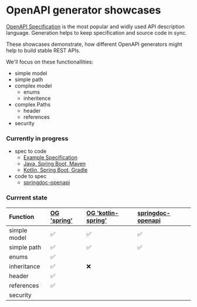 # OpenAPI generator showcases

[OpenAPI Specification](https://swagger.io/specification/) is the most popular and widly used API description language. Generation helps to keep specification and source code in sync.

These showcases demonstrate, how different OpenAPI generators might help to build stable REST APIs.

We'll focus on these functionallities:
* simple model
* simple path
* complex model
  * enums
  * inheritence
* complex Paths
  * header
  * references
* security

### Currently in progress
* spec to code
  * [Example Specification](./spec2code)
  * [Java, Spring Boot, Maven](./spec2code/java-spring)
  * [Kotlin, Spring Boot, Gradle](./spec2code/kotlin-spring)
* code to spec
  * [springdoc-openapi](./code2spec/springdoc)

### Currrent state

Function | [OG 'spring'](./spec2code/java-spring) | [OG 'kotlin-spring'](./spec2code/kotlin-spring) | [springdoc-openapi](./code2spec/springdoc)
:------------ | :-------------| :-------------| :-------------
simple model | ✅ | ✅ | ✅
simple path | ✅ | ✅ | ✅
enums | ✅ |  | 
inheritance | ✅ | ❌ | 
header | ✅ | | 
references | ✅ | | 
security | | | 